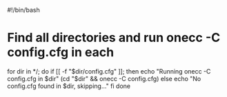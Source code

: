 #!/bin/bash

# Find all directories and run onecc -C config.cfg in each
for dir in */; do
  if [[ -f "$dir/config.cfg" ]]; then
    echo "Running onecc -C config.cfg in $dir"
    (cd "$dir" && onecc -C config.cfg)
  else
    echo "No config.cfg found in $dir, skipping..."
  fi
done
